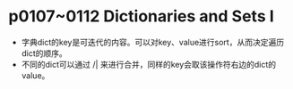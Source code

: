 # p0107~0112 Dictionaries and Sets I

 - 字典dict的key是可迭代的内容。可以对key、value进行sort，从而决定遍历dict的顺序。
 - 不同的dict可以通过 /| 来进行合并，同样的key会取该操作符右边的dict的value。
